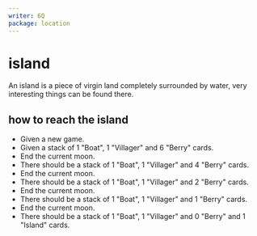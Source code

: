 ```yaml
---
writer: 6Q
package: location
---
```


# island

An island is a piece of virgin land completely surrounded by water, very interesting things can be found there.

## how to reach the island

 * Given a new game.
 * Given a stack of 1 "Boat", 1 "Villager" and 6 "Berry" cards.
 * End the current moon.
 * There should be a stack of 1 "Boat", 1 "Villager" and 4 "Berry" cards.
 * End the current moon.
 * There should be a stack of 1 "Boat", 1 "Villager" and 2 "Berry" cards.
 * End the current moon.
 * There should be a stack of 1 "Boat", 1 "Villager" and 1 "Berry" cards.
* End the current moon.
 * There should be a stack of 1 "Boat", 1 "Villager" and 0 "Berry" and 1 "Island" cards.
